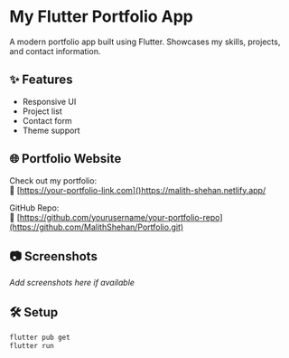 # My Flutter Portfolio App

A modern portfolio app built using Flutter. Showcases my skills, projects, and contact information.

## ✨ Features

- Responsive UI
- Project list
- Contact form
- Theme support

## 🌐 Portfolio Website

Check out my portfolio:  
🔗 [https://your-portfolio-link.com]()https://malith-shehan.netlify.app/

GitHub Repo:  
📁 [https://github.com/yourusername/your-portfolio-repo](https://github.com/MalithShehan/Portfolio.git)

## 📷 Screenshots

_Add screenshots here if available_

## 🛠️ Setup

```bash
flutter pub get
flutter run
